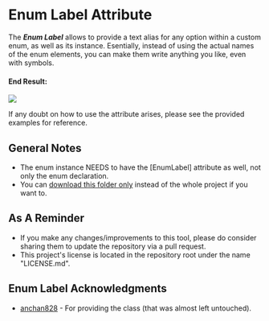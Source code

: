 # Enum Label Attribute
The ***Enum Label*** allows to provide a text alias for any option within a custom enum, as well as its instance. Esentially, instead of using the actual names of the enum elements, you can make them write anything you like, even with symbols.

#### End Result:

![](https://github.com/heisarzola/Unity-Development-Tools/blob/master/Attributes/Enum%20Label/Enum%20Label.gif)

If any doubt on how to use the attribute arises, please see the provided examples for reference.

## General Notes
* The enum instance NEEDS to have the [EnumLabel] attribute as well, not only the enum declaration.
* You can [download this folder only](https://minhaskamal.github.io/DownGit/#/home?url=https://github.com/heisarzola/Unity-Development-Tools/tree/master/Attributes/Enum%20Label) instead of the whole project if you want to.

## As A Reminder 
* If you make any changes/improvements to this tool, please do consider sharing them to update the repository via a pull request.
* This project's license is located in the repository root under the name "LICENSE.md".

## Enum Label Acknowledgments

* [anchan828](https://github.com/anchan828/property-drawer-collection/tree/master/EnumLabel) - For providing the class (that was almost left untouched).